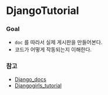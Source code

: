 # DjangoTutorial

### **Goal**

- `doc` 를 따라서 실제 게시판을 만들어본다.
- 코드가 어떻게 작동되는지 이해한다.



### 참고

- [Django_docs](<https://docs.djangoproject.com/ko/2.2/intro/tutorial01/>)
- [Djangogirls_tutorial](<https://tutorial.djangogirls.org/ko/>)

